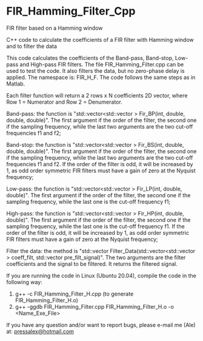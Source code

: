 # FIR_Hamming_Filter_Cpp
FIR filter based on a Hamming window

C++ code to calculate the coefficients of a FIR filter with Hamming window and to filter the data

This code calculates the coefficients of the Band-pass, Band-stop, Low-pass and High-pass FIR filters. The file FIR_Hamming_Filter.cpp can be used to test the code. It also filters the data, but no zero-phase delay is applied. The namespace is: FIR_H_F. The code follows the same steps as in Matlab.

Each filter function will return a 2 rows x N coefficients 2D vector, where Row 1 = Numerator and Row 2 = Denumerator.

Band-pass: the function is "std::vector<std::vector<double> > Fir_BP(int, double, double, double)". The first argument if the order of the filter, the second one if the sampling frequency, while the last two arguments are the two cut-off frequencies f1 and f2;

Band-stop: the function is "std::vector<std::vector<double> > Fir_BS(int, double, double, double)". The first argument if the order of the filter, the second one if the sampling frequency, while the last two arguments are the two cut-off frequencies f1 and f2. If the order of the filter is odd, it will be increased by 1, as odd order symmetric FIR filters must have a gain of zero at the Nyquist frequency;

Low-pass: the function is "std::vector<std::vector<double> > Fir_LP(int, double, double)". The first argument if the order of the filter, the second one if the sampling frequency, while the last one is the cut-off frequency f1;

High-pass: the function is "std::vector<std::vector<double> > Fir_HP(int, double, double)". The first argument if the order of the filter, the second one if the sampling frequency, while the last one is the cut-off frequency f1. If the order of the filter is odd, it will be increased by 1, as odd order symmetric FIR filters must have a gain of zero at the Nyquist frequency;

Filter the data: the method is "std::vector<double> Filter_Data(std::vector<std::vector<double> > coeff_filt, std::vector<double> pre_filt_signal)". The two arguments are the filter coefficients and the signal to be filtered. It returns the filtered signal.

If you are running the code in Linux (Ubuntu 20.04), compile the code in the following way: 
  
  1) g++ -c FIR_Hamming_Filter_H.cpp (to generate FIR_Hamming_Filter_H.o)
  2) g++ -ggdb FIR_Hamming_Filter.cpp FIR_Hamming_Filter_H.o -o <Name_Exe_File>  
  
If you have any question and/or want to report bugs, please e-mail me (Ale) at: pressalex@hotmail.com
